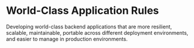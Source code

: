 # World-Class Application Rules
Developing world-class backend applications that are more resilient, scalable, maintainable, portable across different deployment environments, and easier to manage in production environments.
